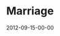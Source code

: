 ---
layout: message
category: message
series: "Knock-Off"
title: "Marriage"
date: 2012-09-15-00-00
message_id: 747
audio: "http://s3.amazonaws.com/crossroads-media/messages/audio/KnockOff_01.mp3"
audio-duration: "34:43"
program: "http://s3.amazonaws.com/crossroads-media/documents/09_15-16_12Program_OAKLEY.pdf"
description: "Brian Tome talks about what real marriage looks like."
video: "http://s3.amazonaws.com/crossroads-media/messages/video/KnockOff_01.mp4"
video-duration: "34:48"
video-image: "http://s3.amazonaws.com/crossroads-media/images/KnockOff_01_Still.jpg"
tag: 
 - marriage
 - tome
 - program
explicit: false
---